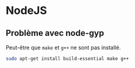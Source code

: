 NodeJS
======

Problème avec node-gyp
----------------------

Peut-être que `make` et `g++` ne sont pas installé.

```bash
sudo apt-get install build-essential make g++
```
